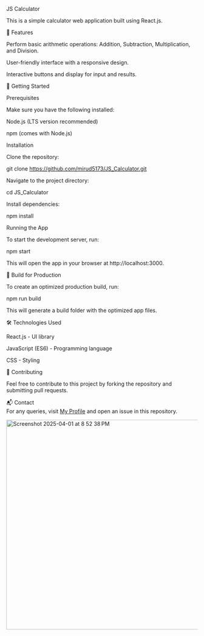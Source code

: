 JS Calculator

This is a simple calculator web application built using React.js.

📌 Features

Perform basic arithmetic operations: Addition, Subtraction, Multiplication, and Division.

User-friendly interface with a responsive design.

Interactive buttons and display for input and results.

🚀 Getting Started

Prerequisites

Make sure you have the following installed:

Node.js (LTS version recommended)

npm (comes with Node.js)

Installation

Clone the repository:

git clone https://github.com/mirud5173/JS_Calculator.git

Navigate to the project directory:

cd JS_Calculator

Install dependencies:

npm install

Running the App

To start the development server, run:

npm start

This will open the app in your browser at http://localhost:3000.

🔧 Build for Production

To create an optimized production build, run:

npm run build

This will generate a build folder with the optimized app files.

🛠 Technologies Used

React.js - UI library

JavaScript (ES6) - Programming language

CSS - Styling

🤝 Contributing

Feel free to contribute to this project by forking the repository and submitting pull requests.

📬 Contact  
For any queries, visit [My Profile](https://github.com/mirud5173) and open an issue in this repository.


<img width="551" alt="Screenshot 2025-04-01 at 8 52 38 PM" src="https://github.com/user-attachments/assets/59bf34c5-9522-4730-bb99-736b9d2e8718" />
